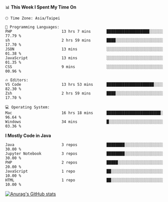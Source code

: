 <!--### Hi there 👋-->

<!--
**treevel/treevel** is a ✨ _special_ ✨ repository because its `README.md` (this file) appears on your GitHub profile.

Here are some ideas to get you started:

- 🔭 I’m currently working on ...
- 🌱 I’m currently learning ...
- 👯 I’m looking to collaborate on ...
- 🤔 I’m looking for help with ...
- 💬 Ask me about ...
- 📫 How to reach me: ...
- 😄 Pronouns: ...
- ⚡ Fun fact: ...
-->

<!--START_SECTION:waka-->
📊 **This Week I Spent My Time On** 

```text
🕑︎ Time Zone: Asia/Taipei

💬 Programming Languages: 
PHP                      13 hrs 7 mins       ███████████████████░░░░░░   77.79 % 
sh                       2 hrs 59 mins       ████░░░░░░░░░░░░░░░░░░░░░   17.70 % 
JSON                     13 mins             ░░░░░░░░░░░░░░░░░░░░░░░░░   01.38 % 
JavaScript               13 mins             ░░░░░░░░░░░░░░░░░░░░░░░░░   01.35 % 
CSS                      9 mins              ░░░░░░░░░░░░░░░░░░░░░░░░░   00.96 % 

🔥 Editors: 
VS Code                  13 hrs 53 mins      █████████████████████░░░░   82.30 % 
Zsh                      2 hrs 59 mins       ████░░░░░░░░░░░░░░░░░░░░░   17.70 % 

💻 Operating System: 
Mac                      16 hrs 18 mins      ████████████████████████░   96.64 % 
Windows                  34 mins             █░░░░░░░░░░░░░░░░░░░░░░░░   03.36 % 
```

**I Mostly Code in Java** 

```text
Java                     3 repos             ████████░░░░░░░░░░░░░░░░░   30.00 % 
Jupyter Notebook         3 repos             ████████░░░░░░░░░░░░░░░░░   30.00 % 
PHP                      2 repos             █████░░░░░░░░░░░░░░░░░░░░   20.00 % 
JavaScript               1 repo              ██░░░░░░░░░░░░░░░░░░░░░░░   10.00 % 
HTML                     1 repo              ██░░░░░░░░░░░░░░░░░░░░░░░   10.00 % 
```




<!--END_SECTION:waka-->

<!-- GitHub Stats Card-->
[![Anurag's GitHub stats](https://github-readme-stats.vercel.app/api?username=treevel&show_icons=true&theme=monokai&count_private=true)](https://github.com/anuraghazra/github-readme-stats)
